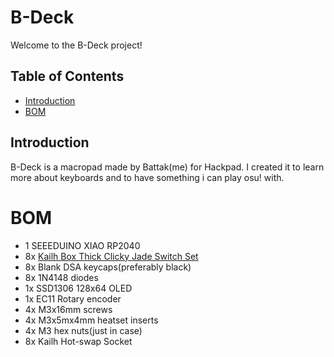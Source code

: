 # B-Deck

Welcome to the B-Deck project!

## Table of Contents

- [Introduction](#introduction)
- [BOM](#bom)


## Introduction

B-Deck is a macropad made by Battak(me) for Hackpad. I created it to learn more about keyboards and to have something i can play osu! with.

# BOM
- 1 SEEEDUINO XIAO RP2040
- 8x [Kailh Box Thick Clicky Jade Switch Set](https://www.kailh.net/products/kailh-box-thick-clicky-switch-set)
- 8x Blank DSA keycaps(preferably black)
- 8x 1N4148 diodes
- 1x SSD1306 128x64 OLED
- 1x EC11 Rotary encoder
- 4x M3x16mm screws
- 4x M3x5mx4mm heatset inserts
- 4x M3 hex nuts(just in case)
- 8x Kailh Hot-swap Socket